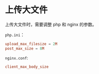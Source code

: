 # 上传大文件

上传大文件时，需要调整 php 和 nginx 的参数。

`php.ini`：

```conf
upload_max_filesize = 2M
post_max_size = 8M
```

`nginx.conf`:

```conf
client_max_body_size
```
